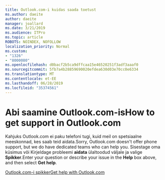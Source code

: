 ```yaml
---
title: Outlook.com-i kuidas saada toetust
ms.author: daeite
author: daeite
manager: joallard
ms.date: 3/21/2019
ms.audience: ITPro
ms.topic: article
ROBOTS: NOINDEX, NOFOLLOW
localization_priority: Normal
ms.custom:
- "1326"
- "8000080"
ms.openlocfilehash: d0bacf2b5ca9dffcaa15e46520251f3adf3aaaf0
ms.sourcegitcommit: 5fb7a4b28859690020efdea630d03e70cc0e6334
ms.translationtype: MT
ms.contentlocale: et-EE
ms.lasthandoff: 06/28/2019
ms.locfileid: "35374561"
---
```

# <a name="how-to-get-support-in-outlookcom"></a><span data-ttu-id="604fe-102">Abi saamine Outlook.com-is</span><span class="sxs-lookup"><span data-stu-id="604fe-102">How to get support in Outlook.com</span></span>

<span data-ttu-id="604fe-103">Kahjuks Outlook.com ei paku telefoni tugi, kuid meil on spetsiaalne meeskonnad, kes saab teid aidata.</span><span class="sxs-lookup"><span data-stu-id="604fe-103">Sorry, Outlook.com doesn't offer phone support, but we do have dedicated teams who can help you.</span></span>
<span data-ttu-id="604fe-104">Sisestage oma küsimus või Kirjeldage probleemi **aidata** ülaltoodud väljale ja valige **Spikker**.</span><span class="sxs-lookup"><span data-stu-id="604fe-104">Enter your question or describe your issue in the **Help** box above, and then select **Get help**.</span></span>

[<span data-ttu-id="604fe-105">Outlook.com-i spikker</span><span class="sxs-lookup"><span data-stu-id="604fe-105">Get help with Outlook.com</span></span>](https://support.office.com/article/40676ad0-c831-45ac-a023-5be633be798d)
